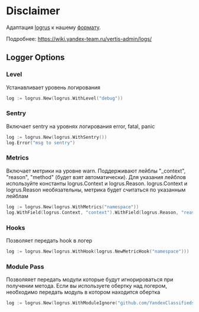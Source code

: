 # Disclaimer

Адаптация [logrus](.com/YandexClassifieds/go-common/log/logrus) к
нашему [формату](https://wiki.yandex-team.ru/vertis-admin/logs/logsformat/?from=%252Fvertis-admin%252Flogs_format%252F).

Подробнее: https://wiki.yandex-team.ru/vertis-admin/logs/

## Logger Options

### Level
Устанавливает уровень логирования
```go
log := logrus.New(logrus.WithLevel("debug"))
```
### Sentry
Включает sentry на уровнях логирования error, fatal, panic
```go
log := logrus.New(logrus.WithSentry())
log.Error("msg to sentry")
```
### Metrics
Включает метрики на уровне warn.
Поддерживают лейблы "_context", "reason", "method" (будет взят автоматически).
Для указания лейблов используйте константы logrus.Context и logrus.Reason. logrus.Context и logrus.Reason необязательны, метрика будет считаться по указанным лейблам
```go
log := logrus.New(logrus.WithMetrics("namespace"))
log.WithField(logrus.Context, "context").WithField(logrus.Reason, "reason")
```
### Hooks
Позволяет передать hook в логер
```go
log := logrus.New(logrus.WithHook(logrus.NewMetricHook("namespace")))
```
### Module Pass
Позволяяет передать модули которые будут игнорироваться при получении метода. Если вы используете обертку над логером, необходимо передать модуль в котором находится обертка
```go
log := logrus.New(logrus.WithModuleIgnore("github.com/YandexClassifieds/module-to-ignore"))
```